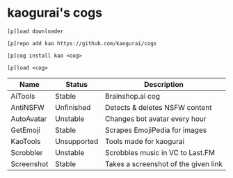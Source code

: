 # kaogurai's cogs

```
[p]load downloader

[p]repo add kao https://github.com/kaogurai/cogs

[p]cog install kao <cog>

[p]load <cog>
```

| Name     | Status | Description                 |
|----------|--------|-----------------------------|
| AiTools  | Stable | Brainshop.ai cog |
| AntiNSFW  | Unfinished | Detects & deletes NSFW content |
| AutoAvatar | Unstable | Changes bot avatar every hour |
| GetEmoji | Stable | Scrapes EmojiPedia for images |
| KaoTools | Unsupported | Tools made for kaogurai |
 Scrobbler | Unstable | Scrobbles music in VC to Last.FM |
| Screenshot | Stable | Takes a screenshot of the given link |

